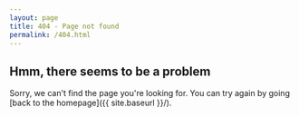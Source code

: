```yaml
---
layout: page
title: 404 - Page not found
permalink: /404.html
---
```

## Hmm, there seems to be a problem

Sorry, we can't find the page you're looking for. You can try again by going [back to the homepage]({{ site.baseurl }}/).